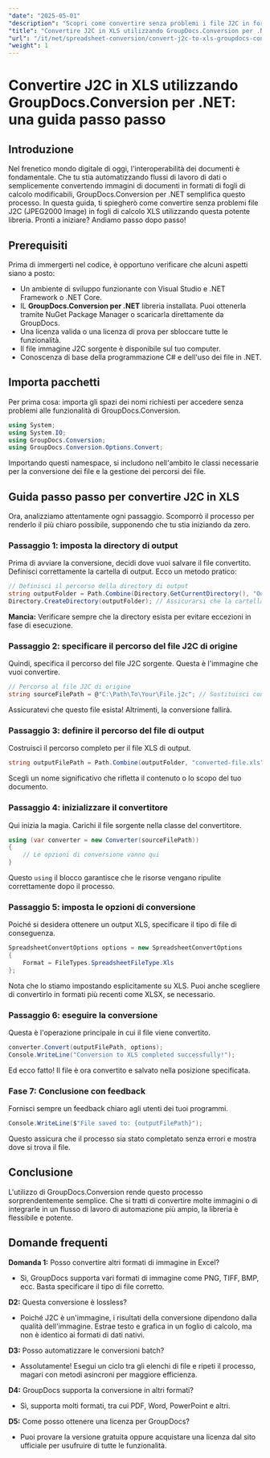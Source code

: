 ```yaml
---
"date": "2025-05-01"
"description": "Scopri come convertire senza problemi i file J2C in formato Excel utilizzando GroupDocs.Conversion per .NET con questa guida completa."
"title": "Convertire J2C in XLS utilizzando GroupDocs.Conversion per .NET&#58; una guida passo passo"
"url": "/it/net/spreadsheet-conversion/convert-j2c-to-xls-groupdocs-conversion-net/"
"weight": 1
---
```


# Convertire J2C in XLS utilizzando GroupDocs.Conversion per .NET: una guida passo passo

## Introduzione

Nel frenetico mondo digitale di oggi, l'interoperabilità dei documenti è fondamentale. Che tu stia automatizzando flussi di lavoro di dati o semplicemente convertendo immagini di documenti in formati di fogli di calcolo modificabili, GroupDocs.Conversion per .NET semplifica questo processo. In questa guida, ti spiegherò come convertire senza problemi file J2C (JPEG2000 Image) in fogli di calcolo XLS utilizzando questa potente libreria. Pronti a iniziare? Andiamo passo dopo passo!


## Prerequisiti

Prima di immergerti nel codice, è opportuno verificare che alcuni aspetti siano a posto:
- Un ambiente di sviluppo funzionante con Visual Studio e .NET Framework o .NET Core.
- IL **GroupDocs.Conversion per .NET** libreria installata. Puoi ottenerla tramite NuGet Package Manager o scaricarla direttamente da GroupDocs.
- Una licenza valida o una licenza di prova per sbloccare tutte le funzionalità.
- Il file immagine J2C sorgente è disponibile sul tuo computer.
- Conoscenza di base della programmazione C# e dell'uso dei file in .NET.


## Importa pacchetti

Per prima cosa: importa gli spazi dei nomi richiesti per accedere senza problemi alle funzionalità di GroupDocs.Conversion.

```csharp
using System;
using System.IO;
using GroupDocs.Conversion;
using GroupDocs.Conversion.Options.Convert;
```

Importando questi namespace, si includono nell'ambito le classi necessarie per la conversione dei file e la gestione dei percorsi dei file.


## Guida passo passo per convertire J2C in XLS

Ora, analizziamo attentamente ogni passaggio. Scomporrò il processo per renderlo il più chiaro possibile, supponendo che tu stia iniziando da zero.


### Passaggio 1: imposta la directory di output

Prima di avviare la conversione, decidi dove vuoi salvare il file convertito. Definisci correttamente la cartella di output. Ecco un metodo pratico:

```csharp
// Definisci il percorso della directory di output
string outputFolder = Path.Combine(Directory.GetCurrentDirectory(), "Output");
Directory.CreateDirectory(outputFolder); // Assicurarsi che la cartella di output esista
```

**Mancia:** Verificare sempre che la directory esista per evitare eccezioni in fase di esecuzione. 


### Passaggio 2: specificare il percorso del file J2C di origine

Quindi, specifica il percorso del file J2C sorgente. Questa è l'immagine che vuoi convertire.

```csharp
// Percorso al file J2C di origine
string sourceFilePath = @"C:\Path\To\Your\File.j2c"; // Sostituisci con il percorso effettivo del tuo file
```

Assicuratevi che questo file esista! Altrimenti, la conversione fallirà.


### Passaggio 3: definire il percorso del file di output

Costruisci il percorso completo per il file XLS di output.

```csharp
string outputFilePath = Path.Combine(outputFolder, "converted-file.xls");
```

Scegli un nome significativo che rifletta il contenuto o lo scopo del tuo documento.


### Passaggio 4: inizializzare il convertitore

Qui inizia la magia. Carichi il file sorgente nella classe del convertitore.

```csharp
using (var converter = new Converter(sourceFilePath))
{
    // Le opzioni di conversione vanno qui
}
```

Questo `using` il blocco garantisce che le risorse vengano ripulite correttamente dopo il processo.


### Passaggio 5: imposta le opzioni di conversione

Poiché si desidera ottenere un output XLS, specificare il tipo di file di conseguenza.

```csharp
SpreadsheetConvertOptions options = new SpreadsheetConvertOptions
{
    Format = FileTypes.SpreadsheetFileType.Xls
};
```

Nota che lo stiamo impostando esplicitamente su XLS. Puoi anche scegliere di convertirlo in formati più recenti come XLSX, se necessario.


### Passaggio 6: eseguire la conversione

Questa è l'operazione principale in cui il file viene convertito.

```csharp
converter.Convert(outputFilePath, options);
Console.WriteLine("Conversion to XLS completed successfully!");
```

Ed ecco fatto! Il file è ora convertito e salvato nella posizione specificata.


### Fase 7: Conclusione con feedback

Fornisci sempre un feedback chiaro agli utenti dei tuoi programmi.

```csharp
Console.WriteLine($"File saved to: {outputFilePath}");
```

Questo assicura che il processo sia stato completato senza errori e mostra dove si trova il file.

## Conclusione

L'utilizzo di GroupDocs.Conversion rende questo processo sorprendentemente semplice. Che si tratti di convertire molte immagini o di integrarle in un flusso di lavoro di automazione più ampio, la libreria è flessibile e potente.

## Domande frequenti

**Domanda 1:** Posso convertire altri formati di immagine in Excel?  

- Sì, GroupDocs supporta vari formati di immagine come PNG, TIFF, BMP, ecc. Basta specificare il tipo di file corretto.

**D2:** Questa conversione è lossless?  

- Poiché J2C è un'immagine, i risultati della conversione dipendono dalla qualità dell'immagine. Estrae testo e grafica in un foglio di calcolo, ma non è identico ai formati di dati nativi.

**D3:** Posso automatizzare le conversioni batch?  

- Assolutamente! Esegui un ciclo tra gli elenchi di file e ripeti il processo, magari con metodi asincroni per maggiore efficienza.

**D4:** GroupDocs supporta la conversione in altri formati?  

- Sì, supporta molti formati, tra cui PDF, Word, PowerPoint e altri.

**D5:** Come posso ottenere una licenza per GroupDocs?  

- Puoi provare la versione gratuita oppure acquistare una licenza dal sito ufficiale per usufruire di tutte le funzionalità.